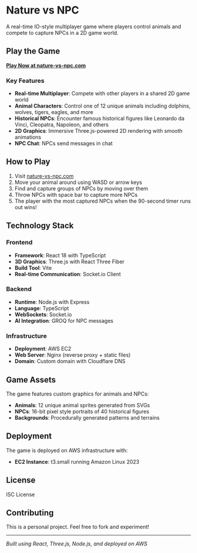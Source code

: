 # Nature vs NPC

A real-time IO-style multiplayer game where players control animals and compete to capture NPCs in a 2D game world.

## Play the Game

**[Play Now at nature-vs-npc.com](https://nature-vs-npc.com)**

### Key Features

- **Real-time Multiplayer**: Compete with other players in a shared 2D game world
- **Animal Characters**: Control one of 12 unique animals including dolphins, wolves, tigers, eagles, and more
- **Historical NPCs**: Encounter famous historical figures like Leonardo da Vinci, Cleopatra, Napoleon, and others
- **2D Graphics**: Immersive Three.js-powered 2D rendering with smooth animations
- **NPC Chat**: NPCs send messages in chat

## How to Play

1. Visit [nature-vs-npc.com](https://nature-vs-npc.com)
2. Move your animal around using WASD or arrow keys
4. Find and capture groups of NPCs by moving over them
5. Throw NPCs with space bar to capture more NPCs
6. The player with the most captured NPCs when the 90-second timer runs out wins!

## Technology Stack

### Frontend
- **Framework**: React 18 with TypeScript
- **3D Graphics**: Three.js with React Three Fiber
- **Build Tool**: Vite
- **Real-time Communication**: Socket.io Client

### Backend
- **Runtime**: Node.js with Express
- **Language**: TypeScript
- **WebSockets**: Socket.io
- **AI Integration**: GROQ for NPC messages

### Infrastructure
- **Deployment**: AWS EC2
- **Web Server**: Nginx (reverse proxy + static files)
- **Domain**: Custom domain with Cloudflare DNS

## Game Assets

The game features custom graphics for animals and NPCs:

- **Animals**: 12 unique animal sprites generated from SVGs
- **NPCs**: 16-bit pixel style portraits of 40 historical figures
- **Backgrounds**: Procedurally generated patterns and terrains

## Deployment

The game is deployed on AWS infrastructure with:

- **EC2 Instance**: t3.small running Amazon Linux 2023

## License

ISC License

## Contributing

This is a personal project. Feel free to fork and experiment!

---

*Built using React, Three.js, Node.js, and deployed on AWS*